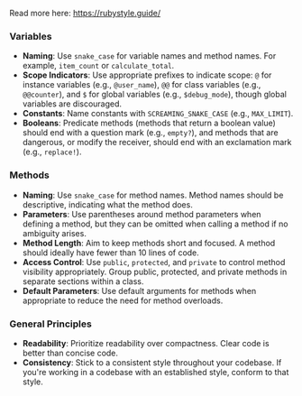 Read more here: https://rubystyle.guide/

### Variables
- **Naming**: Use `snake_case` for variable names and method names. For example, `item_count` or `calculate_total`.
- **Scope Indicators**: Use appropriate prefixes to indicate scope: `@` for instance variables (e.g., `@user_name`), `@@` for class variables (e.g., `@@counter`), and `$` for global variables (e.g., `$debug_mode`), though global variables are discouraged.
- **Constants**: Name constants with `SCREAMING_SNAKE_CASE` (e.g., `MAX_LIMIT`).
- **Booleans**: Predicate methods (methods that return a boolean value) should end with a question mark (e.g., `empty?`), and methods that are dangerous, or modify the receiver, should end with an exclamation mark (e.g., `replace!`).

### Methods
- **Naming**: Use `snake_case` for method names. Method names should be descriptive, indicating what the method does.
- **Parameters**: Use parentheses around method parameters when defining a method, but they can be omitted when calling a method if no ambiguity arises.
- **Method Length**: Aim to keep methods short and focused. A method should ideally have fewer than 10 lines of code.
- **Access Control**: Use `public`, `protected`, and `private` to control method visibility appropriately. Group public, protected, and private methods in separate sections within a class.
- **Default Parameters**: Use default arguments for methods when appropriate to reduce the need for method overloads.

### General Principles
- **Readability**: Prioritize readability over compactness. Clear code is better than concise code.
- **Consistency**: Stick to a consistent style throughout your codebase. If you're working in a codebase with an established style, conform to that style.
